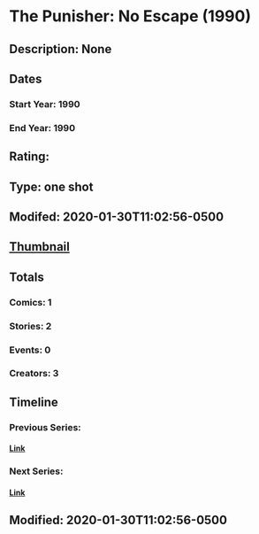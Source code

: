 # The Punisher: No Escape (1990)
## Description: None
## Dates
### Start Year: 1990
### End Year: 1990
## Rating: 
## Type: one shot
## Modifed: 2020-01-30T11:02:56-0500
## [Thumbnail](http://i.annihil.us/u/prod/marvel/i/mg/b/40/image_not_available.jpg)
## Totals
### Comics: 1
### Stories: 2
### Events: 0
### Creators: 3
## Timeline
### Previous Series: 
#### [Link]()
### Next Series: 
#### [Link]()
## Modified: 2020-01-30T11:02:56-0500
